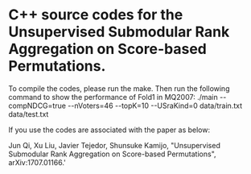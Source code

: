 # C++ source codes for the Unsupervised Submodular Rank Aggregation on Score-based Permutations. 
To compile the codes, please run the make. Then run the following command to show the performance of Fold1 in MQ2007:
./main --compNDCG=true --nVoters=46 --topK=10 --USraKind=0 data/train.txt data/test.txt

If you use the codes are associated with the paper as below:

Jun Qi, Xu Liu, Javier Tejedor, Shunsuke Kamijo, "Unsupervised Submodular Rank Aggregation on Score-based Permutations", arXiv:1707.01166.'


